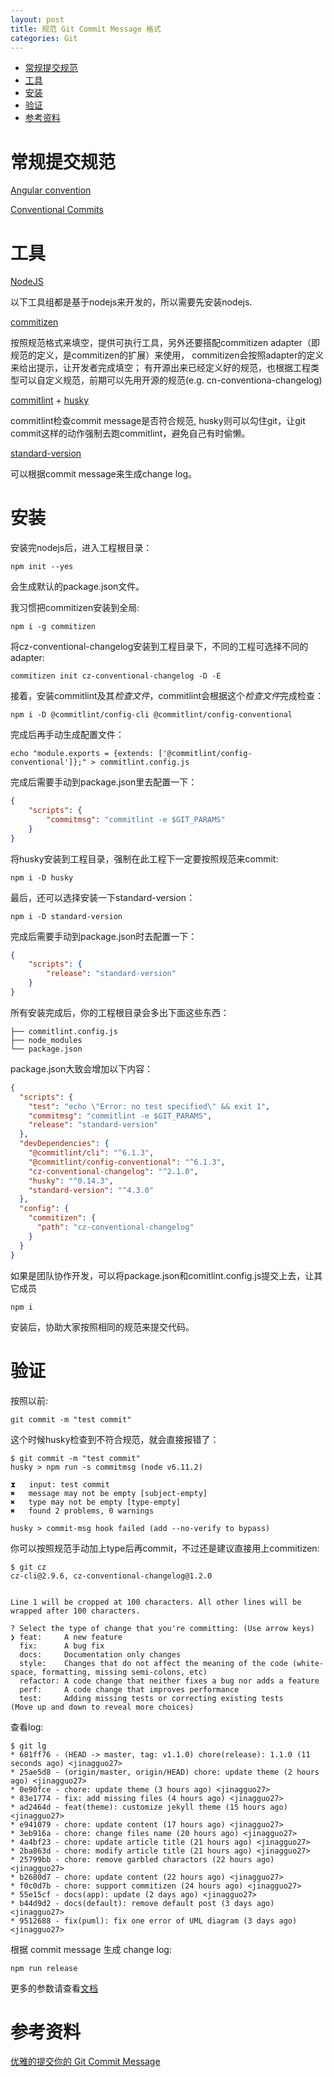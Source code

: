 ```yaml
---
layout: post
title: 规范 Git Commit Message 格式
categories: Git
---
```


<!-- TOC -->

- [常规提交规范](#%E5%B8%B8%E8%A7%84%E6%8F%90%E4%BA%A4%E8%A7%84%E8%8C%83)
- [工具](#%E5%B7%A5%E5%85%B7)
- [安装](#%E5%AE%89%E8%A3%85)
- [验证](#%E9%AA%8C%E8%AF%81)
- [参考资料](#%E5%8F%82%E8%80%83%E8%B5%84%E6%96%99)

<!-- /TOC -->

# 常规提交规范

[Angular convention](https://github.com/angular/angular/blob/master/CONTRIBUTING.md#commit)

[Conventional Commits](https://conventionalcommits.org)

# 工具

[NodeJS](https://nodejs.org/en/)

以下工具组都是基于nodejs来开发的，所以需要先安装nodejs.

[commitizen](https://github.com/commitizen/cz-cli)

按照规范格式来填空，提供可执行工具，另外还要搭配commitizen adapter（即规范的定义，是commitizen的扩展）来使用，
commitizen会按照adapter的定义来给出提示，让开发者完成填空；
有开源出来已经定义好的规范，也根据工程类型可以自定义规范，前期可以先用开源的规范(e.g. cn-conventiona-changelog)

[commitlint](https://github.com/marionebl/commitlint) + [husky](https://github.com/typicode/husky/tree/master)

commitlint检查commit message是否符合规范, husky则可以勾住git，让git commit这样的动作强制去跑commitlint，避免自己有时偷懒。

[standard-version](https://github.com/conventional-changelog/standard-version)

可以根据commit message来生成change log。

# 安装

安装完nodejs后，进入工程根目录：

``` shell
npm init --yes 
```

会生成默认的package.json文件。

我习惯把commitizen安装到全局:

``` shell
npm i -g commitizen
```

将cz-conventional-changelog安装到工程目录下，不同的工程可选择不同的adapter:

``` shell
commitizen init cz-conventional-changelog -D -E
```


接着，安装commitlint及其*检查文件*，commitlint会根据这个*检查文件*完成检查：

``` shell
npm i -D @commitlint/config-cli @commitlint/config-conventional
```

完成后再手动生成配置文件：

``` shell
echo "module.exports = {extends: ['@commitlint/config-conventional']};" > commitlint.config.js
```

完成后需要手动到package.json里去配置一下：

``` json
{
    "scripts": {
        "commitmsg": "commitlint -e $GIT_PARAMS"
    }
}
```

将husky安装到工程目录，强制在此工程下一定要按照规范来commit:

``` shell
npm i -D husky
```

最后，还可以选择安装一下standard-version：

``` shell
npm i -D standard-version
```

完成后需要手动到package.json时去配置一下：

``` json
{
    "scripts": {
        "release": "standard-version"
    }
}
```

所有安装完成后，你的工程根目录会多出下面这些东西：

``` shell
├── commitlint.config.js
├── node_modules
└── package.json
```

package.json大致会增加以下内容：

``` json
{
  "scripts": {
    "test": "echo \"Error: no test specified\" && exit 1",
    "commitmsg": "commitlint -e $GIT_PARAMS",
    "release": "standard-version"
  },
  "devDependencies": {
    "@commitlint/cli": "^6.1.3",
    "@commitlint/config-conventional": "^6.1.3",
    "cz-conventional-changelog": "^2.1.0",
    "husky": "^0.14.3",
    "standard-version": "^4.3.0"
  },
  "config": {
    "commitizen": {
      "path": "cz-conventional-changelog"
    }
  }
}
```

如果是团队协作开发，可以将package.json和comitlint.config.js提交上去，让其它成员

``` shell
npm i
```

安装后，协助大家按照相同的规范来提交代码。

# 验证

按照以前:

``` shell
git commit -m "test commit"
```

这个时候husky检查到不符合规范，就会直接报错了：

``` shell
$ git commit -m "test commit"
husky > npm run -s commitmsg (node v6.11.2)

⧗   input: test commit
✖   message may not be empty [subject-empty]
✖   type may not be empty [type-empty]
✖   found 2 problems, 0 warnings

husky > commit-msg hook failed (add --no-verify to bypass)
```

你可以按照规范手动加上type后再commit，不过还是建议直接用上commitizen:

``` shell
$ git cz
cz-cli@2.9.6, cz-conventional-changelog@1.2.0


Line 1 will be cropped at 100 characters. All other lines will be wrapped after 100 characters.

? Select the type of change that you're committing: (Use arrow keys)
❯ feat:     A new feature
  fix:      A bug fix
  docs:     Documentation only changes
  style:    Changes that do not affect the meaning of the code (white-space, formatting, missing semi-colons, etc)
  refactor: A code change that neither fixes a bug nor adds a feature
  perf:     A code change that improves performance
  test:     Adding missing tests or correcting existing tests
(Move up and down to reveal more choices)
```

查看log:

``` shell
$ git lg
* 681ff76 - (HEAD -> master, tag: v1.1.0) chore(release): 1.1.0 (11 seconds ago) <jinagguo27>
* 25ae5d8 - (origin/master, origin/HEAD) chore: update theme (2 hours ago) <jinagguo27>
* 0e90fce - chore: update theme (3 hours ago) <jinagguo27>
* 83e1774 - fix: add missing files (4 hours ago) <jinagguo27>
* ad2464d - feat(theme): customize jekyll theme (15 hours ago) <jinagguo27>
* e941079 - chore: update content (17 hours ago) <jinagguo27>
* 3eb916a - chore: change files name (20 hours ago) <jinagguo27>
* 4a4bf23 - chore: update article title (21 hours ago) <jinagguo27>
* 2ba863d - chore: modify article title (21 hours ago) <jinagguo27>
* 25799bb - chore: remove garbled charactors (22 hours ago) <jinagguo27>
* b2680d7 - chore: update content (22 hours ago) <jinagguo27>
* f0c0d7b - chore: support commitizen (24 hours ago) <jinagguo27>
* 55e15cf - docs(app): update (2 days ago) <jinagguo27>
* b44d9d2 - docs(default): remove default post (3 days ago) <jinagguo27>
* 9512688 - fix(puml): fix one error of UML diagram (3 days ago) <jinagguo27>
```

根据 commit message 生成 change log:

``` shell
npm run release
```

更多的参数请查看[文档](https://github.com/conventional-changelog/standard-version)

# 参考资料

[优雅的提交你的 Git Commit Message](https://zhuanlan.zhihu.com/p/34223150)
